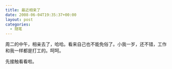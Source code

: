 ```yaml
---
title: 最近相亲了
date: 2008-06-04T19:35:37+00:00
layout: post
categories:
  - 随笔
---
```

周二的中午，相亲去了，哈哈。看来自己也不能免俗了。小我一岁，还不错，工作和我一样都是打工的。呵呵。

先接触看看啦。